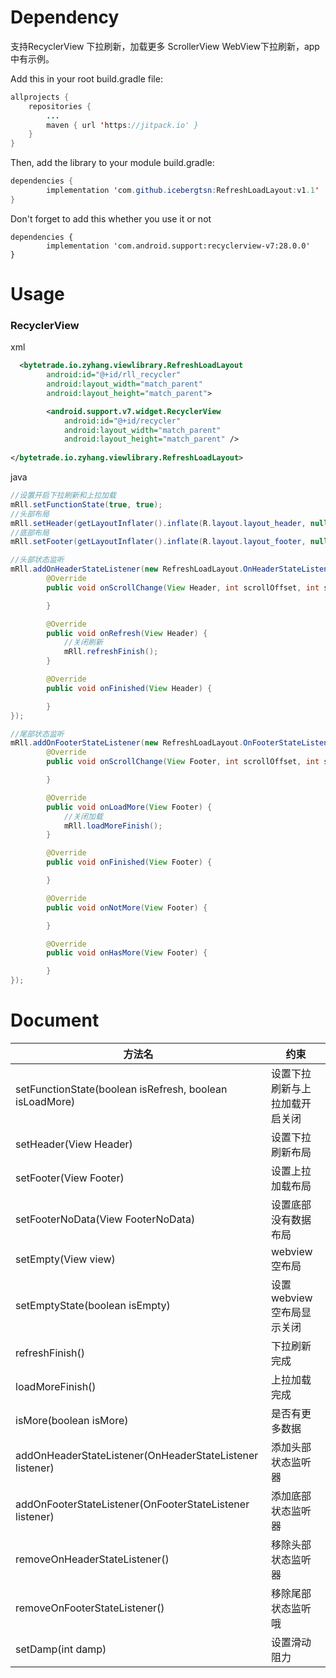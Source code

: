 # Dependency

支持RecyclerView  下拉刷新，加载更多 ScrollerView WebView下拉刷新，app中有示例。

Add this in your root build.gradle file:

```java
allprojects {
	repositories {
		...
		maven { url 'https://jitpack.io' }
	}
}
```
Then, add the library to your module build.gradle:
```java
dependencies {
        implementation 'com.github.icebergtsn:RefreshLoadLayout:v1.1'
}
```
Don't forget to add this whether you use it or not
```
dependencies {
        implementation 'com.android.support:recyclerview-v7:28.0.0'
}
```

# Usage

### RecyclerView

xml
```xml
  <bytetrade.io.zyhang.viewlibrary.RefreshLoadLayout
        android:id="@+id/rll_recycler"
        android:layout_width="match_parent"
        android:layout_height="match_parent">

        <android.support.v7.widget.RecyclerView
            android:id="@+id/recycler"
            android:layout_width="match_parent"
            android:layout_height="match_parent" />
    
</bytetrade.io.zyhang.viewlibrary.RefreshLoadLayout>
```
java

```java
//设置开启下拉刷新和上拉加载
mRll.setFunctionState(true, true);
//头部布局
mRll.setHeader(getLayoutInflater().inflate(R.layout.layout_header, null));
//底部布局
mRll.setFooter(getLayoutInflater().inflate(R.layout.layout_footer, null));

//头部状态监听
mRll.addOnHeaderStateListener(new RefreshLoadLayout.OnHeaderStateListener() {
        @Override
        public void onScrollChange(View Header, int scrollOffset, int scrollRatio) {

        }

        @Override
        public void onRefresh(View Header) {
            //关闭刷新
            mRll.refreshFinish();
        }

        @Override
        public void onFinished(View Header) {

        }
});

//尾部状态监听
mRll.addOnFooterStateListener(new RefreshLoadLayout.OnFooterStateListener() {
        @Override
        public void onScrollChange(View Footer, int scrollOffset, int scrollRatio) {

        }

        @Override
        public void onLoadMore(View Footer) {
            //关闭加载
            mRll.loadMoreFinish();
        }

        @Override
        public void onFinished(View Footer) {

        }

        @Override
        public void onNotMore(View Footer) {

        }

        @Override
        public void onHasMore(View Footer) {

        }
});
```
# Document

方法名|约束
--|--
setFunctionState(boolean isRefresh, boolean isLoadMore)|设置下拉刷新与上拉加载开启关闭
setHeader(View Header)|设置下拉刷新布局
setFooter(View Footer)|设置上拉加载布局
setFooterNoData(View FooterNoData)|设置底部没有数据布局
setEmpty(View view)|webview空布局
setEmptyState(boolean isEmpty)|设置webview空布局显示关闭
refreshFinish()|下拉刷新完成
loadMoreFinish()|上拉加载完成
isMore(boolean isMore)|是否有更多数据
addOnHeaderStateListener(OnHeaderStateListener listener)|添加头部状态监听器
addOnFooterStateListener(OnFooterStateListener listener)|添加底部状态监听器
removeOnHeaderStateListener()|移除头部状态监听器
removeOnFooterStateListener()|移除尾部状态监听哦
setDamp(int damp)|设置滑动阻力




